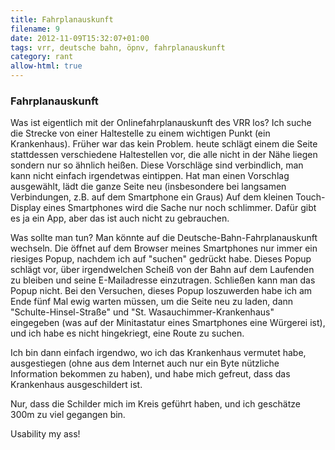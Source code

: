 ```yaml
---
title: Fahrplanauskunft
filename: 9
date: 2012-11-09T15:32:07+01:00
tags: vrr, deutsche bahn, öpnv, fahrplanauskunft
category: rant
allow-html: true
---
```

### Fahrplanauskunft

<p>Was ist eigentlich mit der Onlinefahrplanauskunft des VRR los? Ich suche die Strecke von einer Haltestelle zu einem wichtigen Punkt (ein Krankenhaus). Früher war das kein Problem. heute schlägt einem die Seite stattdessen verschiedene Haltestellen vor, die alle nicht in der Nähe liegen sondern nur so ähnlich heißen. Diese Vorschläge sind verbindlich, man kann nicht einfach irgendetwas eintippen. Hat man einen Vorschlag ausgewählt, lädt die ganze Seite neu (insbesondere bei langsamen Verbindungen, z.B. auf dem Smartphone ein Graus) Auf dem kleinen Touch-Display eines Smartphones wird die Sache nur noch schlimmer. Dafür gibt es ja ein App, aber das ist auch nicht zu gebrauchen.</p>

<p>Was sollte man tun? Man könnte auf die Deutsche-Bahn-Fahrplanauskunft wechseln. Die öffnet auf dem Browser meines Smartphones nur immer ein riesiges Popup, nachdem ich auf "suchen" gedrückt habe. Dieses Popup schlägt vor, über irgendwelchen Scheiß von der Bahn auf dem Laufenden zu bleiben und seine E-Mailadresse einzutragen. Schließen kann man das Popup nicht. Bei den Versuchen, dieses Popup loszuwerden habe ich am Ende fünf Mal ewig warten müssen, um die Seite neu zu laden, dann "Schulte-Hinsel-Straße" und "St. Wasauchimmer-Krankenhaus" eingegeben (was auf der Minitastatur eines Smartphones eine Würgerei ist), und ich habe es nicht hingekriegt, eine Route zu suchen.</p>

<p>Ich bin dann einfach irgendwo, wo ich das Krankenhaus vermutet habe, ausgestiegen (ohne aus dem Internet auch nur ein Byte nützliche Information bekommen zu haben), und habe mich gefreut, dass das Krankenhaus ausgeschildert ist.</p>

<p>Nur, dass die Schilder mich im Kreis geführt haben, und ich geschätze 300m zu viel gegangen bin.</p>

<p>Usability my ass!</p>


